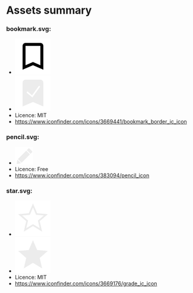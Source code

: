 # Assets summary

### bookmark.svg:

- ![Bookmark](bookmark.svg)
- ![Bookmark-active](bookmark-active.svg)
- Licence: MIT
- <https://www.iconfinder.com/icons/3669441/bookmark_border_ic_icon>

### pencil.svg:

- ![Pencil](pencil.svg)
- Licence: Free
- <https://www.iconfinder.com/icons/383094/pencil_icon>

### star.svg:

- ![Star](star.svg)
- ![Star-active](star-active.svg)
- Licence: MIT
- <https://www.iconfinder.com/icons/3669176/grade_ic_icon>

